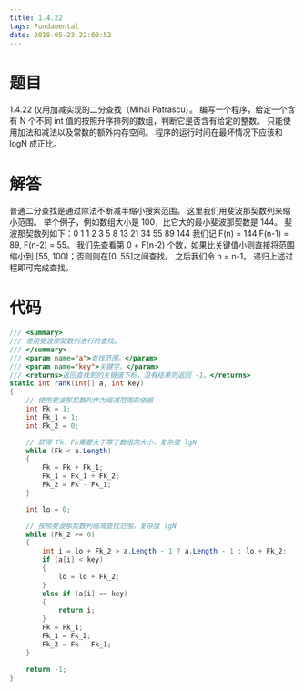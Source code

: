 ```yaml
---
title: 1.4.22
tags: Fundamental
date: 2018-05-23 22:00:52
---
```


# 题目

1.4.22
仅用加减实现的二分查找（Mihai Patrascu）。 
编写一个程序，给定一个含有 N 个不同 int 值的按照升序排列的数组，判断它是否含有给定的整数。 
只能使用加法和减法以及常数的额外内存空间。 
程序的运行时间在最坏情况下应该和 logN 成正比。

# 解答

普通二分查找是通过除法不断减半缩小搜索范围。
这里我们用斐波那契数列来缩小范围。
举个例子，例如数组大小是 100，比它大的最小斐波那契数是 144。
斐波那契数列如下：0 1 1 2 3 5 8 13 21 34 55 89 144
我们记 F(n) = 144,F(n-1) = 89, F(n-2) = 55。
我们先查看第 0 + F(n-2) 个数，如果比关键值小则直接将范围缩小到 [55, 100]；否则则在[0, 55]之间查找。
之后我们令 n = n-1。
递归上述过程即可完成查找。

# 代码

```csharp
/// <summary>
/// 使用斐波那契数列进行的查找。
/// </summary>
/// <param name="a">查找范围。</param>
/// <param name="key">关键字。</param>
/// <returns>返回查找到的关键值下标，没有结果则返回 -1。</returns>
static int rank(int[] a, int key)
{
    // 使用斐波那契数列作为缩减范围的依据
    int Fk = 1;
    int Fk_1 = 1;
    int Fk_2 = 0;

    // 获得 Fk，Fk需要大于等于数组的大小，复杂度 lgN
    while (Fk < a.Length)
    {
        Fk = Fk + Fk_1;
        Fk_1 = Fk_1 + Fk_2;
        Fk_2 = Fk - Fk_1;
    }

    int lo = 0;

    // 按照斐波那契数列缩减查找范围，复杂度 lgN
    while (Fk_2 >= 0)
    {
        int i = lo + Fk_2 > a.Length - 1 ? a.Length - 1 : lo + Fk_2;
        if (a[i] < key)
        {
            lo = lo + Fk_2;
        }
        else if (a[i] == key)
        {
            return i;
        }
        Fk = Fk_1;
        Fk_1 = Fk_2;
        Fk_2 = Fk - Fk_1;
    }

    return -1;
}
```
